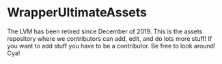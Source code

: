 # WrapperUltimateAssets
The LVM has been retired since December of 2019. This is the assets repository where we contributors can add, edit, and do lots more stuff!
If you want to add stuff you have to be a contributor.
Be free to look around! Cya!
